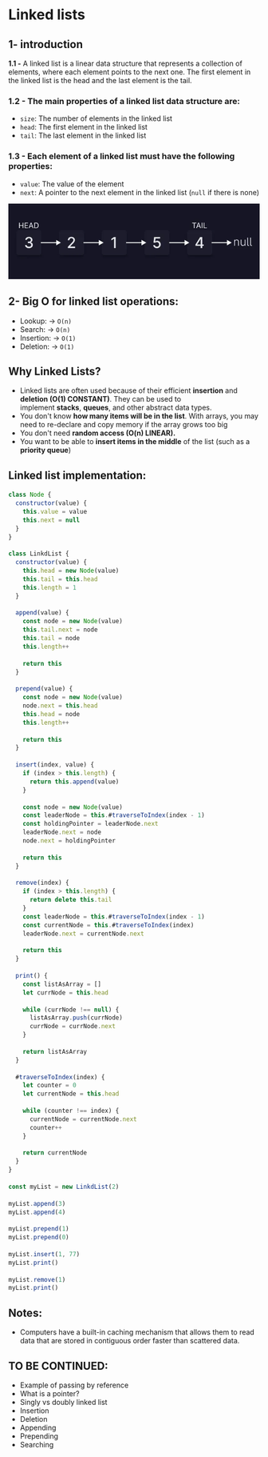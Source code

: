 # Linked lists

## 1- introduction

**1.1 -** A linked list is a linear data structure that represents a collection of elements, where each element points to the next one. The first element in the linked list is the head and the last element is the tail.

### **1.2** - **The main properties of a linked list data structure are:**

- `size`: The number of elements in the linked list
- `head`: The first element in the linked list
- `tail`: The last element in the linked list

### **1.3** - **Each element of a linked list must have the following properties:**

- `value`: The value of the element
- `next`: A pointer to the next element in the linked list (`null` if there is none)

![linked-list](./linked-list.png)

## 2- Big O for **linked list** operations:

- Lookup: → `O(n)`
- Search:  → `O(n)`
- Insertion:  → `O(1)`
- Deletion:  → `O(1)`

## Why Linked Lists?

- Linked lists are often used because of their efficient **insertion** and **deletion (O(1) CONSTANT)**. They can be used to implement **stacks**, **queues**, and other abstract data types.
- You don't know **how many items will be in the list**. With arrays, you may need to re-declare and copy memory if the array grows too big
- You don't need **random access (O(n) LINEAR).**
- You want to be able to **insert items in the middle** of the list (such as a **priority queue**)

## Linked list implementation:

```jsx
class Node {
  constructor(value) {
    this.value = value
    this.next = null
  }
}

class LinkdList {
  constructor(value) {
    this.head = new Node(value)
    this.tail = this.head
    this.length = 1
  }

  append(value) {
    const node = new Node(value)
    this.tail.next = node
    this.tail = node
    this.length++

    return this
  }

  prepend(value) {
    const node = new Node(value)
    node.next = this.head
    this.head = node
    this.length++

    return this
  }

  insert(index, value) {
    if (index > this.length) {
      return this.append(value)
    }

    const node = new Node(value)
    const leaderNode = this.#traverseToIndex(index - 1)
    const holdingPointer = leaderNode.next
    leaderNode.next = node
    node.next = holdingPointer

    return this
  }

  remove(index) {
    if (index > this.length) {
      return delete this.tail
    }
    const leaderNode = this.#traverseToIndex(index - 1)
    const currentNode = this.#traverseToIndex(index)
    leaderNode.next = currentNode.next

    return this
  }

  print() {
    const listAsArray = []
    let currNode = this.head

    while (currNode !== null) {
      listAsArray.push(currNode)
      currNode = currNode.next
    }

    return listAsArray
  }
  
  #traverseToIndex(index) {
    let counter = 0
    let currentNode = this.head

    while (counter !== index) {
      currentNode = currentNode.next
      counter++
    }

    return currentNode
  }
}

const myList = new LinkdList(2)

myList.append(3)
myList.append(4)

myList.prepend(1)
myList.prepend(0)

myList.insert(1, 77)
myList.print()

myList.remove(1)
myList.print()
```

## Notes:

- Computers have a built-in caching mechanism that allows them to read data that are stored in contiguous order faster than scattered data.

## TO BE CONTINUED:
- Example of passing by reference
- What is a pointer?
- Singly vs doubly linked list
- Insertion
- Deletion
- Appending
- Prepending
- Searching
